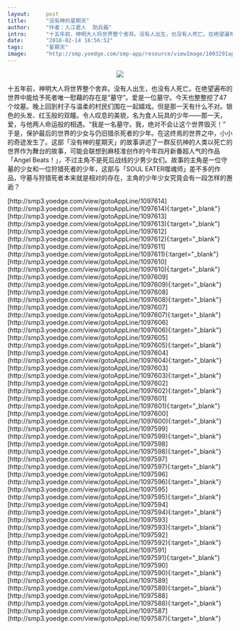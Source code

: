 ```yaml
---
layout:     post
title:      "没有神的星期天"
author:     "作者：入江君人  肋兵器"
intro:      "十五年前，神明大人将世界整个舍弃。没有人出生，也没有人死亡。在绝望遍布的世界中能给予死者唯一慰藉的存在是“墓守”。爱是一位墓守。今天也整整挖了47个坟墓。晚上回到村子与温柔的村民们围在一起嬉戏。但是那一天有什么不对。银色的头发、红玉般的双瞳。令人叹息的美貌，名为食人玩具的少年——那一天，爱，与他两人命运般的相遇。“我是一名墓守。我，绝对不会让这个世界毁灭！” 于是，保护最后的世界的少女与仍旧猎杀死者的少年。在这终焉的世界之中，小小的奇迹发生了。这部「没有神的星期天」的故事讲述了一群反抗神的人类以死亡的世界作为舞台的故事，可能会联想到麻枝准创作的今年四月新番超人气的作品「Angel Beats！」，不过主角不是死后战线的少男少女们。故事的主角是一位守墓的少女和一位狩猎死者的少年，这部与「SOUL EATER噬魂师」差不多的作品，守墓与狩猎死者本来就是相对的存在，主角的少年少女究竟会有一段怎样的邂逅？"
date:       "2018-02-14 16:56:52"
tags:       "星期天"
image:      "http://smp.yoedge.com/smp-app/resource/viewImage/1003291appline.png"
---
```

<div style="text-align: center">
<p><img src="http://smp.yoedge.com/smp-app/resource/viewImage/1003291appline.png"/></p>
</div>
<p class="post-meta">
<span>十五年前，神明大人将世界整个舍弃。没有人出生，也没有人死亡。在绝望遍布的世界中能给予死者唯一慰藉的存在是“墓守”。爱是一位墓守。今天也整整挖了47个坟墓。晚上回到村子与温柔的村民们围在一起嬉戏。但是那一天有什么不对。银色的头发、红玉般的双瞳。令人叹息的美貌，名为食人玩具的少年——那一天，爱，与他两人命运般的相遇。“我是一名墓守。我，绝对不会让这个世界毁灭！” 于是，保护最后的世界的少女与仍旧猎杀死者的少年。在这终焉的世界之中，小小的奇迹发生了。这部「没有神的星期天」的故事讲述了一群反抗神的人类以死亡的世界作为舞台的故事，可能会联想到麻枝准创作的今年四月新番超人气的作品「Angel Beats！」，不过主角不是死后战线的少男少女们。故事的主角是一位守墓的少女和一位狩猎死者的少年，这部与「SOUL EATER噬魂师」差不多的作品，守墓与狩猎死者本来就是相对的存在，主角的少年少女究竟会有一段怎样的邂逅？</span>
</p>
[http://smp3.yoedge.com/view/gotoAppLine/1097614](http://smp3.yoedge.com/view/gotoAppLine/1097614){:target="_blank"}
[http://smp3.yoedge.com/view/gotoAppLine/1097613](http://smp3.yoedge.com/view/gotoAppLine/1097613){:target="_blank"}
[http://smp3.yoedge.com/view/gotoAppLine/1097612](http://smp3.yoedge.com/view/gotoAppLine/1097612){:target="_blank"}
[http://smp3.yoedge.com/view/gotoAppLine/1097611](http://smp3.yoedge.com/view/gotoAppLine/1097611){:target="_blank"}
[http://smp3.yoedge.com/view/gotoAppLine/1097610](http://smp3.yoedge.com/view/gotoAppLine/1097610){:target="_blank"}
[http://smp3.yoedge.com/view/gotoAppLine/1097609](http://smp3.yoedge.com/view/gotoAppLine/1097609){:target="_blank"}
[http://smp3.yoedge.com/view/gotoAppLine/1097608](http://smp3.yoedge.com/view/gotoAppLine/1097608){:target="_blank"}
[http://smp3.yoedge.com/view/gotoAppLine/1097607](http://smp3.yoedge.com/view/gotoAppLine/1097607){:target="_blank"}
[http://smp3.yoedge.com/view/gotoAppLine/1097606](http://smp3.yoedge.com/view/gotoAppLine/1097606){:target="_blank"}
[http://smp3.yoedge.com/view/gotoAppLine/1097605](http://smp3.yoedge.com/view/gotoAppLine/1097605){:target="_blank"}
[http://smp3.yoedge.com/view/gotoAppLine/1097604](http://smp3.yoedge.com/view/gotoAppLine/1097604){:target="_blank"}
[http://smp3.yoedge.com/view/gotoAppLine/1097603](http://smp3.yoedge.com/view/gotoAppLine/1097603){:target="_blank"}
[http://smp3.yoedge.com/view/gotoAppLine/1097602](http://smp3.yoedge.com/view/gotoAppLine/1097602){:target="_blank"}
[http://smp3.yoedge.com/view/gotoAppLine/1097601](http://smp3.yoedge.com/view/gotoAppLine/1097601){:target="_blank"}
[http://smp3.yoedge.com/view/gotoAppLine/1097600](http://smp3.yoedge.com/view/gotoAppLine/1097600){:target="_blank"}
[http://smp3.yoedge.com/view/gotoAppLine/1097599](http://smp3.yoedge.com/view/gotoAppLine/1097599){:target="_blank"}
[http://smp3.yoedge.com/view/gotoAppLine/1097598](http://smp3.yoedge.com/view/gotoAppLine/1097598){:target="_blank"}
[http://smp3.yoedge.com/view/gotoAppLine/1097597](http://smp3.yoedge.com/view/gotoAppLine/1097597){:target="_blank"}
[http://smp3.yoedge.com/view/gotoAppLine/1097596](http://smp3.yoedge.com/view/gotoAppLine/1097596){:target="_blank"}
[http://smp3.yoedge.com/view/gotoAppLine/1097595](http://smp3.yoedge.com/view/gotoAppLine/1097595){:target="_blank"}
[http://smp3.yoedge.com/view/gotoAppLine/1097594](http://smp3.yoedge.com/view/gotoAppLine/1097594){:target="_blank"}
[http://smp3.yoedge.com/view/gotoAppLine/1097593](http://smp3.yoedge.com/view/gotoAppLine/1097593){:target="_blank"}
[http://smp3.yoedge.com/view/gotoAppLine/1097592](http://smp3.yoedge.com/view/gotoAppLine/1097592){:target="_blank"}
[http://smp3.yoedge.com/view/gotoAppLine/1097591](http://smp3.yoedge.com/view/gotoAppLine/1097591){:target="_blank"}
[http://smp3.yoedge.com/view/gotoAppLine/1097590](http://smp3.yoedge.com/view/gotoAppLine/1097590){:target="_blank"}
[http://smp3.yoedge.com/view/gotoAppLine/1097589](http://smp3.yoedge.com/view/gotoAppLine/1097589){:target="_blank"}
[http://smp3.yoedge.com/view/gotoAppLine/1097588](http://smp3.yoedge.com/view/gotoAppLine/1097588){:target="_blank"}
[http://smp3.yoedge.com/view/gotoAppLine/1097587](http://smp3.yoedge.com/view/gotoAppLine/1097587){:target="_blank"}


